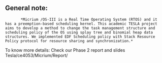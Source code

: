## General note: ##

           *Micrium /OS-III is a Real Time Operating System (RTOS) and it has a preemption-based scheduling kernel. This academic TESLA project aims to develop a method to change the task management structure and scheduling policy of the OS using splay tree and binomial heap data structures. We implemented EDF Scheduling policy with Stack Resource Policy protocol for resource sharing and synchronization.*

To know more details: Check our Phase 2 report and slides 
Tesla/ce4053/Micrium/Report/